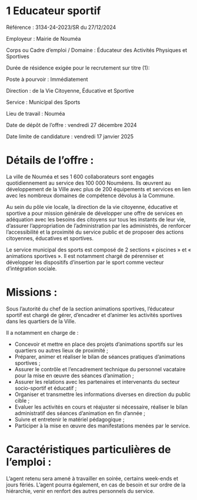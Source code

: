 # 1 Educateur sportif

Référence : 3134-24-2023/SR du 27/12/2024

Employeur : Mairie de Nouméa

Corps ou Cadre d’emploi / Domaine : Éducateur des Activités Physiques et Sportives

Durée de résidence exigée pour le recrutement sur titre (1):

Poste à pourvoir : Immédiatement

Direction : de la Vie Citoyenne, Éducative et Sportive

Service : Municipal des Sports

Lieu de travail : Nouméa

Date de dépôt de l’offre : vendredi 27 décembre 2024

Date limite de candidature : vendredi 17 janvier 2025

# Détails de l’offre :

La ville de Nouméa et ses 1 600 collaborateurs sont engagés quotidiennement au service des 100 000 Nouméens. Ils œuvrent au développement de la Ville avec plus de 200 équipements et services en lien avec les nombreux domaines de compétence dévolus à la Commune.

Au sein du pôle vie locale, la direction de la vie citoyenne, éducative et sportive a pour mission générale de développer une offre de services en adéquation avec les besoins des citoyens sur tous les instants de leur vie, d’assurer l’appropriation de l’administration par les administrés, de renforcer l’accessibilité et la proximité du service public et de proposer des actions citoyennes, éducatives et sportives.

Le service municipal des sports est composé de 2 sections « piscines » et « animations sportives ». Il est notamment chargé de pérenniser et développer les dispositifs d’insertion par le sport comme vecteur d’intégration sociale.

# Missions :

Sous l’autorité du chef de la section animations sportives, l’éducateur sportif est chargé de gérer, d’encadrer et d’animer les activités sportives dans les quartiers de la Ville.

Il a notamment en charge de :

- Concevoir et mettre en place des projets d’animations sportifs sur les quartiers ou autres lieux de proximité ;
- Préparer, animer et réaliser le bilan de séances pratiques d’animations sportives ;
- Assurer le contrôle et l’encadrement technique du personnel vacataire pour la mise en œuvre des séances d’animation ;
- Assurer les relations avec les partenaires et intervenants du secteur socio-sportif et éducatif ;
- Organiser et transmettre les informations diverses en direction du public cible ;
- Evaluer les activités en cours et réajuster si nécessaire, réaliser le bilan administratif des séances d’animation en fin d’année ;
- Suivre et entretenir le matériel pédagogique ;
- Participer à la mise en œuvre des manifestations menées par le service.

# Caractéristiques particulières de l’emploi :

L’agent retenu sera amené à travailler en soirée, certains week-ends et jours fériés. L’agent pourra également, en cas de besoin et sur ordre de la hiérarchie, venir en renfort des autres personnels du service.